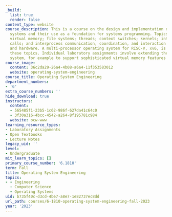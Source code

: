 ```yaml
---
_build:
  list: true
  render: false
content_type: website
course_description: This is a course on the design and implementation of operating
  systems and their use as a foundation for systems programming. Topics covered include
  virtual memory; file systems; threads; context switches; kernels; interrupts; system
  calls; and interprocess communication, coordination, and interaction between software
  and hardware. A multi-processor operating system for RISC-V, xv6, is used to illustrate
  these topics. Individual laboratory assignments involve extending the xv6 operating
  system, for example to support sophisticated virtual memory features and networking.
course_image:
  content: 36c2da29-26a4-4b08-a6a4-11f353583012
  website: operating-system-engineering
course_title: Operating System Engineering
department_numbers:
- '6'
extra_course_numbers: ''
hide_download: true
instructors:
  content:
  - 565485f1-23b5-1c62-986f-627da41c64c0
  - 3f30a316-4bcc-4542-a264-8f195781c984
  website: ocw-www
learning_resource_types:
- Laboratory Assignments
- Open Textbooks
- Lecture Notes
legacy_uid: ''
level:
- Undergraduate
mit_learn_topics: []
primary_course_number: '6.1810'
term: Fall
title: Operating System Engineering
topics:
- - Engineering
  - Computer Science
  - Operating Systems
uid: b735f40c-d3cd-4be7-a8e7-1e82737ec8dd
url_path: courses/6-1810-operating-system-engineering-fall-2023
year: '2023'
---
```

